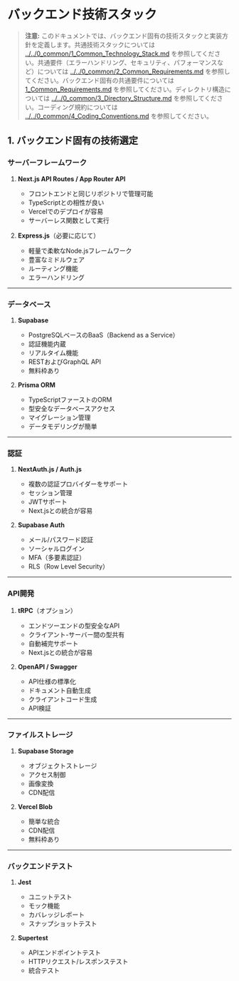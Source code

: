 # バックエンド技術スタック

> **注意:** このドキュメントでは、バックエンド固有の技術スタックと実装方針を定義します。共通技術スタックについては [../../0_common/1_Common_Technology_Stack.md](../../0_common/1_Common_Technology_Stack.md) を参照してください。共通要件（エラーハンドリング、セキュリティ、パフォーマンスなど）については [../../0_common/2_Common_Requirements.md](../../0_common/2_Common_Requirements.md) を参照してください。バックエンド固有の共通要件については [1_Common_Requirements.md](1_Common_Requirements.md) を参照してください。ディレクトリ構造については [../../0_common/3_Directory_Structure.md](../../0_common/3_Directory_Structure.md) を参照してください。コーディング規約については [../../0_common/4_Coding_Conventions.md](../../0_common/4_Coding_Conventions.md) を参照してください。

## 1. バックエンド固有の技術選定

### サーバーフレームワーク

1. **Next.js API Routes / App Router API**
   - フロントエンドと同じリポジトリで管理可能
   - TypeScriptとの相性が良い
   - Vercelでのデプロイが容易
   - サーバーレス関数として実行

2. **Express.js**（必要に応じて）
   - 軽量で柔軟なNode.jsフレームワーク
   - 豊富なミドルウェア
   - ルーティング機能
   - エラーハンドリング

---

### データベース

1. **Supabase**
   - PostgreSQLベースのBaaS（Backend as a Service）
   - 認証機能内蔵
   - リアルタイム機能
   - RESTおよびGraphQL API
   - 無料枠あり

2. **Prisma ORM**
   - TypeScriptファーストのORM
   - 型安全なデータベースアクセス
   - マイグレーション管理
   - データモデリングが簡単

---

### 認証

1. **NextAuth.js / Auth.js**
   - 複数の認証プロバイダーをサポート
   - セッション管理
   - JWTサポート
   - Next.jsとの統合が容易

2. **Supabase Auth**
   - メール/パスワード認証
   - ソーシャルログイン
   - MFA（多要素認証）
   - RLS（Row Level Security）

---

### API開発

1. **tRPC**（オプション）
   - エンドツーエンドの型安全なAPI
   - クライアント-サーバー間の型共有
   - 自動補完サポート
   - Next.jsとの統合が容易

2. **OpenAPI / Swagger**
   - API仕様の標準化
   - ドキュメント自動生成
   - クライアントコード生成
   - API検証

---

### ファイルストレージ

1. **Supabase Storage**
   - オブジェクトストレージ
   - アクセス制御
   - 画像変換
   - CDN配信

2. **Vercel Blob**
   - 簡単な統合
   - CDN配信
   - 無料枠あり

---

### バックエンドテスト

1. **Jest**
   - ユニットテスト
   - モック機能
   - カバレッジレポート
   - スナップショットテスト

2. **Supertest**
   - APIエンドポイントテスト
   - HTTPリクエスト/レスポンステスト
   - 統合テスト
